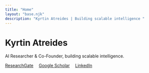 ```yaml
---
title: "Home"
layout: "base.njk"
description: "Kyrtin Atreides | Building scalable intelligence "
---
```


<div class="page-header">
  <h1>Kyrtin Atreides</h1>
  <span></span>
</div>

<p>AI Researcher & Co-Founder, building scalable intelligence.</p>
<p class="social-links">
  <a href="https://www.researchgate.net/profile/Kyrtin-Atreides" target="_blank" rel="noopener noreferrer">ResearchGate</a>
  <svg class="circle-icon">
    <use href="#circle" />
  </svg>
  <a href="https://scholar.google.com/citations?user=1njzkrQAAAAJ&hl=en&oi=ao" target="_blank" rel="noopener noreferrer">Google Scholar</a>
  <svg class="circle-icon">
    <use href="#circle" />
  </svg>
  <a href="https://www.linkedin.com/in/kyrtin-atreides/" target="_blank" rel="noopener noreferrer">LinkedIn</a>
</p>

<style>
.social-links,
.social-links a {
  color: var(--text-secondary);
  display: flex;
  align-items: center;
  gap: 0.5em;
}

.social-links .circle-icon {
  width: 4px;
  height: 4px;
  fill: currentColor;
  stroke: none;
}
</style>